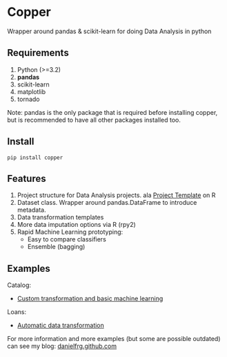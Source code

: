 Copper
======

Wrapper around pandas & scikit-learn for doing Data Analysis in python

Requirements
------------

1. Python (>=3.2)
2. **pandas**
3. scikit-learn
4. matplotlib
5. tornado

Note: pandas is the only package that is required before installing copper, but is
recommended to have all other packages installed too.

Install
-------

`pip install copper`

Features
--------

1. Project structure for Data Analysis projects. ala [Project Template](http://www.johnmyleswhite.com/notebook/2010/08/26/projecttemplate/) on R
2. Dataset class. Wrapper around pandas.DataFrame to introduce metadata.
3. Data transformation templates
4. More data imputation options via R (rpy2)
4. Rapid Machine Learning prototyping:
    * Easy to compare classifiers
    * Ensemble (bagging)

Examples
--------

Catalog:
* [Custom transformation and basic machine learning](http://nbviewer.ipython.org/urls/raw.github.com/danielfrg/copper/master/examples/catalog/src/ml.ipynb)

Loans:
* [Automatic data transformation](http://nbviewer.ipython.org/urls/raw.github.com/danielfrg/copper/master/examples/loans/src/transform.ipynb)

For more information and more examples (but some are possible outdated) can see my blog: [danielfrg.github.com](danielfrg.github.com)
